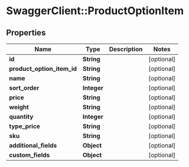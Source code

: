 # SwaggerClient::ProductOptionItem

## Properties
Name | Type | Description | Notes
------------ | ------------- | ------------- | -------------
**id** | **String** |  | [optional] 
**product_option_item_id** | **String** |  | [optional] 
**name** | **String** |  | [optional] 
**sort_order** | **Integer** |  | [optional] 
**price** | **String** |  | [optional] 
**weight** | **String** |  | [optional] 
**quantity** | **Integer** |  | [optional] 
**type_price** | **String** |  | [optional] 
**sku** | **String** |  | [optional] 
**additional_fields** | **Object** |  | [optional] 
**custom_fields** | **Object** |  | [optional] 


